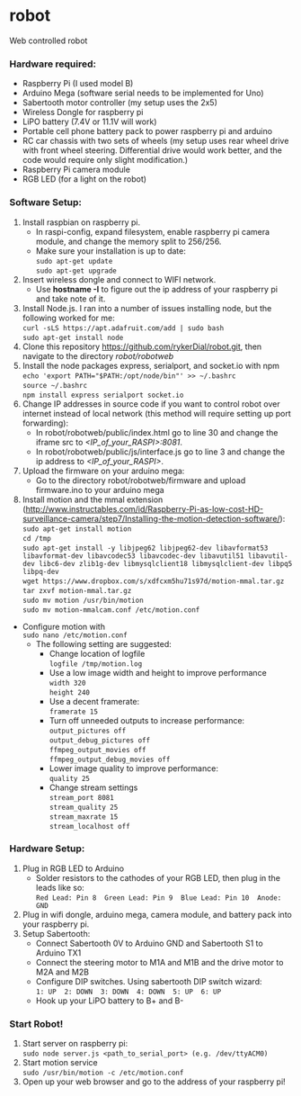 # robot
Web controlled robot

### Hardware required:
* Raspberry Pi (I used model B)
* Arduino Mega (software serial needs to be implemented for Uno)
* Sabertooth motor controller (my setup uses the 2x5)
* Wireless Dongle for raspberry pi
* LiPO battery (7.4V or 11.1V will work)
* Portable cell phone battery pack to power raspberry pi and arduino
* RC car chassis with two sets of wheels (my setup uses rear wheel drive with front wheel steering. Differential drive would work better, and the code would require only slight modification.)
* Raspberry Pi camera module
* RGB LED (for a light on the robot)
	
### Software Setup:
1. Install raspbian on raspberry pi. 
    * In raspi-config, expand filesystem, enable raspberry pi camera module, and change the memory split to 256/256.
    * Make sure your installation is up to date:  
	`sudo apt-get update`  
     	`sudo apt-get upgrade`
2. Insert wireless dongle and connect to WIFI network.
    * Use **hostname -I** to figure out the ip address of your raspberry pi and take note of it.
3. Install Node.js. I ran into a number of issues installing node, but the following worked for me:  
	`curl -sLS https://apt.adafruit.com/add | sudo bash`  
       	`sudo apt-get install node`  
4. Clone this repository https://github.com/rykerDial/robot.git, then navigate to the directory *robot/robotweb*
5. Install the node packages express, serialport, and socket.io with npm  
       `echo 'export PATH="$PATH:/opt/node/bin"' >> ~/.bashrc`  
       `source ~/.bashrc`  
       `npm install express serialport socket.io`  	
6. Change IP addresses in source code if you want to control robot over internet instead of local network (this method will require setting up port forwarding):
    * In robot/robotweb/public/index.html go to line 30 and change the iframe src to *<IP_of_your_RASPI>:8081*.
    * In robot/robotweb/public/js/interface.js go to line 3 and change the ip address to *<IP_of_your_RASPI>*.
7. Upload the firmware on your arduino mega:
    * Go to the directory robot/robotweb/firmware and upload firmware.ino to your arduino mega
8. Install motion and the mmal extension (http://www.instructables.com/id/Raspberry-Pi-as-low-cost-HD-surveillance-camera/step7/Installing-the-motion-detection-software/):
       `sudo apt-get install motion`    
       `cd /tmp`  
       `sudo apt-get install -y libjpeg62 libjpeg62-dev libavformat53 libavformat-dev libavcodec53 libavcodec-dev libavutil51 libavutil-dev libc6-dev zlib1g-dev libmysqlclient18 libmysqlclient-dev libpq5 libpq-dev`  
       `wget https://www.dropbox.com/s/xdfcxm5hu71s97d/motion-mmal.tar.gz`    
       `tar zxvf motion-mmal.tar.gz`  
       `sudo mv motion /usr/bin/motion`  
       `sudo mv motion-mmalcam.conf /etc/motion.conf`  
*   Configure motion with  
        `sudo nano /etc/motion.conf`
    *   The following setting are suggested:
        * Change location of logfile  
              `logfile /tmp/motion.log`
        * Use a low image width and height to improve performance  
              `width 320`  
              `height 240`
        * Use a decent framerate:  
              `framerate 15`
        * Turn off unneeded outputs to increase performance:  
              `output_pictures off`  
              `output_debug_pictures off`  
              `ffmpeg_output_movies off`  
              `ffmpeg_output_debug_movies off`  
        * Lower image quality to improve performance:  
              `quality 25`
        * Change stream settings  
              `stream_port 8081`  
              `stream_quality 25`  
              `stream_maxrate 15`  
              `stream_localhost off`

### Hardware Setup:
1. Plug in RGB LED to Arduino
    * Solder resistors to the cathodes of your RGB LED, then plug in the leads like so:  
          `Red Lead: Pin 8  Green Lead: Pin 9  Blue Lead: Pin 10  Anode: GND`
2. Plug in wifi dongle, arduino mega, camera module, and battery pack into your raspberry pi.
3. Setup Sabertooth:
    * Connect Sabertooth 0V to Arduino GND and Sabertooth S1 to Arduino TX1
    * Connect the steering motor to M1A and M1B and the drive motor to M2A and M2B
    * Configure DIP switches. Using sabertooth DIP switch wizard:  
          `1: UP  2: DOWN  3: DOWN  4: DOWN  5: UP  6: UP`
    * Hook up your LiPO battery to B+ and B-

### Start Robot!
1. Start server on raspberry pi:  
       `sudo node server.js <path_to_serial_port> (e.g. /dev/ttyACM0)`
2. Start motion service  
	   `sudo /usr/bin/motion -c /etc/motion.conf`
3. Open up your web browser and go to the address of your raspberry pi!
